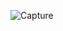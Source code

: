 ![Capture](https://user-images.githubusercontent.com/114914614/211148834-48000dee-6439-43e7-bb0f-f02fd53ac584.PNG)

